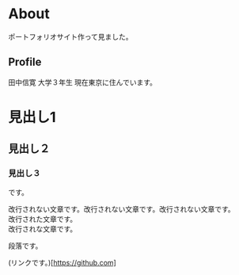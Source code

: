 <h1>About</h2>
ポートフォリオサイト作って見ました。

<h2>Profile</h2>
田中信寛
大学３年生
現在東京に住んでいます。

# 見出し1
## 見出し２
### 見出し３
です。


改行されない文章です。改行されない文章です。改行されない文章です。  
改行された文章です。  
改行されな文章です。

段落です。

(リンクです。)[https://github.com]
